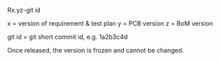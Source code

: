 Rx.yz-git id

x = version of requirement & test plan
y = PCB version
z = BoM version

git id = git short commit id, e.g. 1a2b3c4d

Once released, the version is frozen and cannot be changed.